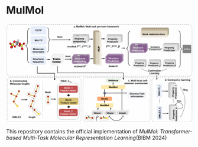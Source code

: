 # MulMol

![image](image/overview1.png)

This repository contains the official implementation of _MulMol: Transformer-based Multi-Task Molecular  Representation Learning_(BIBM 2024)
